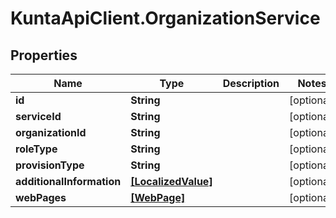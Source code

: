 # KuntaApiClient.OrganizationService

## Properties
Name | Type | Description | Notes
------------ | ------------- | ------------- | -------------
**id** | **String** |  | [optional] 
**serviceId** | **String** |  | [optional] 
**organizationId** | **String** |  | [optional] 
**roleType** | **String** |  | [optional] 
**provisionType** | **String** |  | [optional] 
**additionalInformation** | [**[LocalizedValue]**](LocalizedValue.md) |  | [optional] 
**webPages** | [**[WebPage]**](WebPage.md) |  | [optional] 


